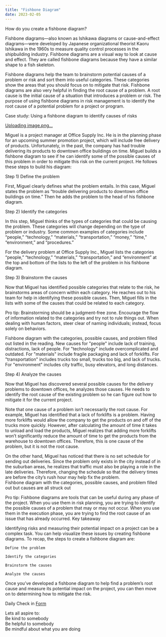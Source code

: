 ```yaml
---
title: "Fishbone Diagram"
date: 2023-02-05
---
```



How do you create a fishbone diagram?

Fishbone diagrams—also known as Ishikawa diagrams or cause-and-effect diagrams—were developed by Japanese organizational theorist Kaoru Ishikawa in the 1960s to measure quality control processes in the shipbuilding industry. Fishbone diagrams are a visual way to look at cause and effect. They are called fishbone diagrams because they have a similar shape to a fish skeleton. 

Fishbone diagrams help the team to brainstorm potential causes of a problem or risk and sort them into useful categories. These categories show the areas that you should focus on to mitigate that risk. Fishbone diagrams are also very helpful in finding the root cause of a problem. A root cause is the initial cause of a situation that introduces a problem or risk. The purpose of using fishbone diagrams in risk management is to identify the root cause of a potential problem for a project or program.  

Case study: Using a fishbone diagram to identify causes of risks  

[Uploading image.png…]()


Miguel is a project manager at Office Supply Inc. He is in the planning phase for an upcoming summer promotion project, which will include free delivery of products. Unfortunately, in the past, the company has had trouble delivering its products to downtown office buildings on time. Miguel builds a fishbone diagram to see if he can identify some of the possible causes of this problem in order to mitigate this risk on the current project. He follows these steps to build his diagram:  

Step 1) Define the problem 

First, Miguel clearly defines what the problem entails. In this case, Miguel states the problem as “trouble delivering products to downtown office buildings on time.” Then he adds the problem to the head of his fishbone diagram. 

Step 2) Identify the categories 

In this step, Miguel thinks of the types of categories that could be causing the problem. These categories will change depending on the type of problem or industry. Some common examples of categories include “people,” “technology,” “materials,” “transportation,” “money,” “time,” “environment,” and “procedures.” 

For the delivery problem at Office Supply Inc., Miguel lists the categories “people,” “technology,” “materials,” “transportation,” and “environment” at the top and bottom of the lists to the left of the problem in his fishbone diagram. 

Step 3) Brainstorm the causes 

Now that Miguel has identified possible categories that relate to the risk, he brainstorms areas of concern within each category. He reaches out to his team for help in identifying these possible causes. Then, Miguel fills in the lists with some of the causes that could be related to each category.

Pro tip: Brainstorming should be a judgment-free zone. Encourage the flow of information related to the categories and try not to rule things out. When dealing with human factors, steer clear of naming individuals; instead, focus solely on behaviors.

Fishbone diagram with the categories, possible causes, and problem filled out listed in the reading. New causes for "people" include lack of training, distractions, lack of people. For "technology" include overcomplicated and outdated. For "materials" include fragile packaging and lack of forklifts. For "transportation" includes trucks too small, trucks too big, and lack of trucks. For "environment" includes city traffic, busy elevators, and long distances.  

Step 4) Analyze the causes

Now that Miguel has discovered several possible causes for the delivery problems to downtown offices, he analyzes those causes. He needs to identify the root cause of the existing problem so he can figure out how to mitigate it for the current project.

Note that one cause of a problem isn’t necessarily the root cause. For example, Miguel has identified that a lack of forklifts is a problem. Having more forklifts would allow the company to get the products on and off of the trucks more quickly. However, after calculating the amount of time it takes to unload and load the products, Miguel realizes that adding more forklifts won’t significantly reduce the amount of time to get the products from the warehouse to downtown offices. Therefore, this is one cause of the problem, but it is not the root cause.

On the other hand, Miguel has noticed that there is no set schedule for sending out deliveries. Since the problem only exists in the city instead of in the suburban areas, he realizes that traffic must also be playing a role in the late deliveries. Therefore, changing the schedule so that the delivery times are before the city’s rush hour may help fix the problem.        
Fishbone diagram with the categories, possible causes, and problem filled out but causes are all struck out

Pro tip: Fishbone diagrams are tools that can be useful during any phase of the project. When you use them in risk planning, you are trying to identify the possible causes of a problem that may or may not occur. When you use them in the execution phase, you are trying to find the root cause of an issue that has already occurred. 
Key takeaway

Identifying risks and measuring their potential impact on a project can be a complex task. You can help visualize these issues by creating fishbone diagrams. To recap, the steps to create a fishbone diagram are:

    Define the problem

    Identify the categories

    Brainstorm the causes

    Analyze the causes

Once you’ve developed a fishbone diagram to help find a problem’s root cause and measure its potential impact on the project, you can then move on to determining how to mitigate the risk. 

Daily Check in [Form](https://forms.gle/BRA4EH2sMoZdLPgE8)

Lets all aspire to:  
Be kind to somebody  
Be helpful to somebody  
Be mindful about what you are doing
